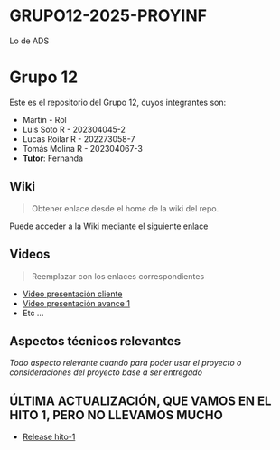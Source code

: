 # GRUPO12-2025-PROYINF
Lo de ADS


# Grupo 12

Este es el repositorio del Grupo 12, cuyos integrantes son:

* Martin - Rol
* Luis Soto R - 202304045-2
* Lucas Roilar R - 202273058-7
* Tomás Molina R - 202304067-3
* **Tutor**: Fernanda

## Wiki

> Obtener enlace desde el home de la wiki del repo.

Puede acceder a la Wiki mediante el siguiente [enlace](https://github.com/Infinite-Trouble/GRUPO12-2025-PROYINF/wiki)

## Videos

> Reemplazar con los enlaces correspondientes

* [Video presentación cliente](https://www.youtube.com)
* [Video presentación avance 1](https://www.youtube.com/)
* Etc ...

## Aspectos técnicos relevantes

_Todo aspecto relevante cuando para poder usar el proyecto o consideraciones del proyecto base a ser entregado_

## ÚLTIMA ACTUALIZACIÓN, QUE VAMOS EN EL HITO 1, PERO NO LLEVAMOS MUCHO
* [Release hito-1](https://github.com/Infinite-Trouble/GRUPO12-2025-PROYINF/releases/tag/hito-1)

